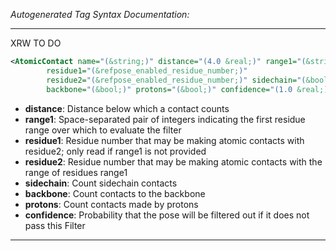 <!-- THIS IS AN AUTOGENERATED FILE: Don't edit it directly, instead change the schema definition in the code itself. -->

_Autogenerated Tag Syntax Documentation:_

---
XRW TO DO

```xml
<AtomicContact name="(&string;)" distance="(4.0 &real;)" range1="(&string;)"
        residue1="(&refpose_enabled_residue_number;)"
        residue2="(&refpose_enabled_residue_number;)" sidechain="(&bool;)"
        backbone="(&bool;)" protons="(&bool;)" confidence="(1.0 &real;)" />
```

-   **distance**: Distance below which a contact counts
-   **range1**: Space-separated pair of integers indicating the first residue range over which to evaluate the filter
-   **residue1**: Residue number that may be making atomic contacts with residue2; only read if range1 is not provided
-   **residue2**: Residue number that may be making atomic contacts with the range of residues range1
-   **sidechain**: Count sidechain contacts
-   **backbone**: Count contacts to the backbone
-   **protons**: Count contacts made by protons
-   **confidence**: Probability that the pose will be filtered out if it does not pass this Filter

---
